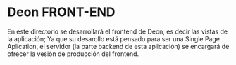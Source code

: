# Deon FRONT-END

En este directorio se desarrollará el frontend de Deon, es decir las vistas de la aplicación; Ya que su desarollo está pensado para ser una Single Page Aplication, el servidor (la parte backend de esta aplicación) se encargará de ofrecer la vesión de producción del frontend.